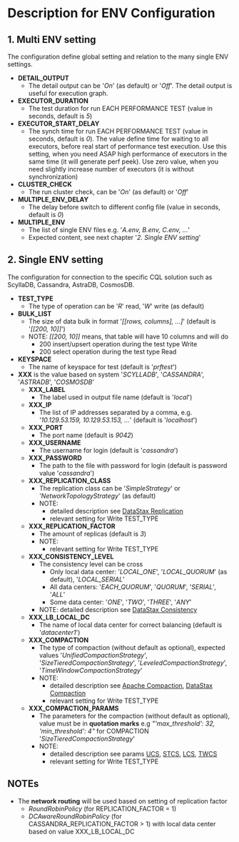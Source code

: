 # Description for ENV Configuration

## 1. Multi ENV setting

The configuration define global setting and relation to the many 
single ENV settings.

 - **DETAIL_OUTPUT**
   - The detail output can be '_On_' (as default) or '_Off_'. 
     The detail output is useful for execution graph.
 - **EXECUTOR_DURATION**
   - The test duration for run EACH PERFORMANCE TEST (value in seconds, 
     default is _5_)
 - **EXECUTOR_START_DELAY**
   - The synch time for run EACH PERFORMANCE TEST (value in seconds, 
     default is _0_). The value define time for waiting to all executors, 
     before real start of performance test execution. Use this setting, 
     when you need ASAP high performance of executors in the same time
     (it will generate perf peek). Use zero value, when you need slightly
     increase number of executors (it is without synchronization)
 - **CLUSTER_CHECK**
   - The run cluster check, can be '_On_' (as default) or '_Off_' 
 - **MULTIPLE_ENV_DELAY**
   - The delay before switch to different config file (value in seconds,
     default is _0_)
 - **MULTIPLE_ENV**
   - The list of single ENV files e.g. '_A.env, B.env, C.env, ..._'
   - Expected content, see next chapter '_2. Single ENV setting_'

## 2. Single ENV setting

The configuration for connection to the specific CQL solution such as
ScyllaDB, Cassandra, AstraDB, CosmosDB.

 - **TEST_TYPE**
   - The type of operation can be '_R_' read, '_W_' write (as default) 
 - **BULK_LIST**
   - The size of data bulk in format '_[[rows, columns], ...]_' 
     (default is '_[[200, 10]]_')
   - NOTE: _[[200, 10]]_ means, that table will have 10 columns and will do
     - 200 insert/upsert operation during the test type Write
     - 200 select operation during the test type Read
 - **KEYSPACE**
   - The name of keyspace for test (default is '_prftest_')
 - **XXX** is the value based on system '_SCYLLADB_', 
   '_CASSANDRA_', '_ASTRADB_', '_COSMOSDB_'
   - **XXX_LABEL**
     - The label used in output file name (default is '_local_')
   - **XXX_IP**
     - The list of IP addresses separated by a comma, 
       e.g. '_10.129.53.159, 10.129.53.153, ..._' (default is '_localhost_')
   - **XXX_PORT**
     - The port name (default is _9042_)
   - **XXX_USERNAME**
      - The username for login (default is '_cassandra_')
   - **XXX_PASSWORD**
      - The path to the file with password for login 
        (default is password value '_cassandra_')
   - **XXX_REPLICATION_CLASS**
     - The replication class can be '_SimpleStrategy_' or 
       '_NetworkTopologyStrategy_' (as default)
     - NOTE: 
       - detailed description see [DataStax Replication](https://docs.datastax.com/en/cassandra-oss/3.x/cassandra/architecture/archDataDistributeReplication.html)
       - relevant setting for Write TEST_TYPE
   - **XXX_REPLICATION_FACTOR**
     - The amount of replicas (default is _3_)
     - NOTE:
       - relevant setting for Write TEST_TYPE
   - **XXX_CONSISTENCY_LEVEL**
     - The consistency level can be cross
       - Only local data center: '_LOCAL_ONE_', '_LOCAL_QUORUM_' (as default), '_LOCAL_SERIAL_' 
       - All data centers: '_EACH_QUORUM_', '_QUORUM_', '_SERIAL_', '_ALL_'
       - Some data center:  '_ONE_', '_TWO_', '_THREE_', '_ANY_'
     - NOTE: detailed description see [DataStax Consistency](https://docs.datastax.com/en/cassandra-oss/3.0/cassandra/dml/dmlConfigConsistency.html)
   - **XXX_LB_LOCAL_DC**
     - The name of local data center for correct balancing 
       (default is '_datacenter1_')
   - **XXX_COMPACTION**
     - The type of compaction (without default as optional), expected values
       '_UnifiedCompactionStrategy_', '_SizeTieredCompactionStrategy_',
       '_LeveledCompactionStrategy_', '_TimeWindowCompactionStrategy_'
     - NOTE: 
       - detailed description see [Apache Compaction](https://cassandra.apache.org/doc/5.0/cassandra/managing/operating/compaction/index.html),
         [DataStax Compaction](https://docs.datastax.com/en/cassandra-oss/3.0/cassandra/operations/opsConfigureCompaction.html)
       - relevant setting for Write TEST_TYPE
   - **XXX_COMPACTION_PARAMS**
     - The parameters for the compaction (without default as optional), value must be 
       in **quotation marks** e.g _"'max_threshold': 32, 'min_threshold': 4"_ for
       COMPACTION '_SizeTieredCompactionStrategy_' 
     - NOTE: 
       - detailed description see params
         [UCS](https://cassandra.apache.org/doc/5.0/cassandra/managing/operating/compaction/ucs.html#ucs_options), 
         [STCS](https://cassandra.apache.org/doc/5.0/cassandra/managing/operating/compaction/stcs.html#stcs_options),
         [LCS](https://cassandra.apache.org/doc/5.0/cassandra/managing/operating/compaction/lcs.html#lcs_options),
         [TWCS](https://cassandra.apache.org/doc/5.0/cassandra/managing/operating/compaction/twcs.html#twcs_options)
       - relevant setting for Write TEST_TYPE

 
## NOTEs

 - The **network routing** will be used based on setting of 
   replication factor 
   - _RoundRobinPolicy_ (for REPLICATION_FACTOR = 1)
   - _DCAwareRoundRobinPolicy_ (for CASSANDRA_REPLICATION_FACTOR > 1) 
     with local data center based on value XXX_LB_LOCAL_DC